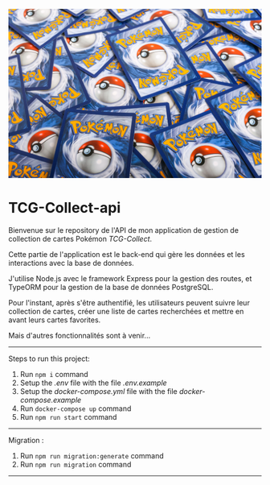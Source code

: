 ![Cover](https://github.com/DubJeremy/TCG-Collect-api/blob/readme/CoverPhotoReadme/CoverPhoto.jpg)

# TCG-Collect-api

Bienvenue sur le repository de l'API de mon application de gestion de collection de cartes Pokémon _TCG-Collect_.

Cette partie de l'application est le back-end qui gère les données et les interactions avec la base de données.

J'utilise Node.js avec le framework Express pour la gestion des routes, et TypeORM pour la gestion de la base de données PostgreSQL.

Pour l'instant, après s'être authentifié, les utilisateurs peuvent suivre leur collection de cartes, créer une liste de cartes recherchées et mettre en avant leurs cartes favorites.

Mais d'autres fonctionnalités sont à venir...

---

Steps to run this project:

1. Run `npm i` command
2. Setup the _.env_ file with the file _.env.example_
3. Setup the _docker-compose.yml_ file with the file _docker-compose.example_
4. Run `docker-compose up` command
5. Run `npm run start` command

---

Migration :

1. Run `npm run migration:generate` command
2. Run `npm run migration` command

---
